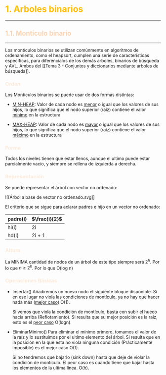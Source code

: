 # <font color="#ffc000">1. Arboles binarios</font>
---
## <font color="#fbd5b5">1.1. Montículo binario</font>
---
Los montículos binarios se utilizan comúnmente en algoritmos de ordenamiento, como el heapsort, cumplen una serie de características especificas, para diferéncialos de los demás arboles, binarios de búsqueda y AVL. Ambos del [[Tema 3 - Conjuntos y diccionarios mediante árboles de búsqueda]].

### <font color="#fdeada">Orden</font>
Los Montículos binarios se puede usar de dos formas distintas:
- <u>MIN-HEAP</u>: Valor de cada nodo es <u>menor</u> o igual que los valores de sus hijos, lo que significa que el nodo superior (raíz) contiene el valor <u>mínimo</u> en la estructura

- <u>MAX-HEAP</u>: Valor de cada nodo es <u>mayor</u> o igual que los valores de sus hijos, lo que significa que el nodo superior (raíz) contiene el valor <u>máximo</u> en la estructura

### <font color="#fdeada">Forma</font>
Todos los niveles tienen que estar llenos, aunque el ultimo puede estar parcialmente vacío, y siempre se rellena de izquierda a derecha.

### <font color="#fdeada">Representación</font>
Se puede representar el árbol con vector no ordenado:

![[Árbol a base de vector no ordenado.svg]]

El criterio que se sigue para aclarar padres e hijo en un vector no ordenado:

| padre(i) | $\frac{i}{2}$ |
| -------- | ------------- |
| hi(i)    | 2i            |
| hd(i)    | 2i + 1        |



### <font color="#fdeada">Altura</font>
La MINIMA cantidad de nodos de un árbol de este tipo siempre será $2^h$. 
Por lo que $n\geq2^h$. Por lo que O(log n)

### <font color="#fdeada">Operaciones Básicas</font>

- Insertar()
	Añadiremos un nuevo nodo el siguiente bloque disponible. Si en ese lugar no viola las condiciones de montículo, ya no hay que hacer nada más (<u>mejor caso</u>) O(1). 
	
	Si vemos que viola la condición de montículo, basta con subir el hueco hacia arriba (Reflotamiento). Si resulta que su mejor posición es la raíz, esto es el <u>peor caso</u> O(logn).

- EliminarMinimo()
	Para eliminar el mínimo primero, tomamos el valor de la raíz y lo sustituimos por el ultimo elemento del árbol. Si resulta que en la posición en la que esta no viola ninguna condición (Prácticamente imposible) es el mejor caso O(1).
	
	Si no tendremos que bajarlo (sink down) hasta que deje de violar la condición de montículo. El peor caso es cuando tiene que bajar hasta los elementos de la ultima linea. O(h).
